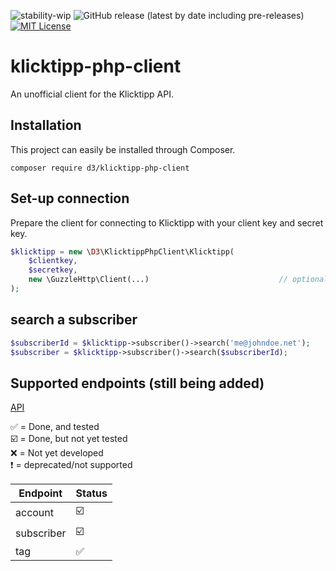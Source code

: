 ![stability-wip](https://img.shields.io/badge/stability-work_in_progress-lightgrey.svg) ![GitHub release (latest by date including pre-releases)](https://img.shields.io/github/v/release/d3datadevelopment/klicktipp-php-client?include_prereleases) [![MIT License](https://img.shields.io/github/license/d3datadevelopment/klicktipp-php-client)](https://git.d3data.de/D3Private/klicktipp-php-client/raw/branch/main/LICENSE)

# klicktipp-php-client

An unofficial client for the Klicktipp API.

## Installation
This project can easily be installed through Composer.

```
composer require d3/klicktipp-php-client
```

## Set-up connection
Prepare the client for connecting to Klicktipp with your client key and secret key.

```php
$klicktipp = new \D3\KlicktippPhpClient\Klicktipp(
    $clientkey,
    $secretkey,
    new \GuzzleHttp\Client(...)                             // optional
);
```

## search a subscriber

```php
$subscriberId = $klicktipp->subscriber()->search('me@johndoe.net');
$subscriber = $klicktipp->subscriber()->search($subscriberId);
```

## Supported endpoints (still being added)

[API](https://www.klicktipp.com/de/support/wissensdatenbank/rest-application-programming-interface-api/)

:white_check_mark: = Done, and tested<br />
:ballot_box_with_check: = Done, but not yet tested<br />
:x: = Not yet developed<br />
:heavy_exclamation_mark: = deprecated/not supported <br />

| Endpoint                                                                             | Status                  |
|--------------------------------------------------------------------------------------|-------------------------|
| account                                                                              | :ballot_box_with_check: |
| subscriber                                                                           | :ballot_box_with_check: |
| tag                                                                                  | :white_check_mark:      |
